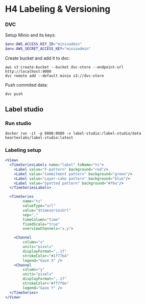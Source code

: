 # H4 Labeling & Versioning

### DVC

Setup Minio and its keys:

```ps1
$env:AWS_ACCESS_KEY_ID="minioadmin"
$env:AWS_SECRET_ACCESS_KEY="minioadmin"
```

Create bucket and add it to dvc:

```
aws s3 create-bucket --bucket dvc-store --endpoint-url http://localhost:9000
dvc remote add --default minio s3://dvc-store
```

Push commited data:

```
dvc push
```


## Label studio

### Run studio

```
docker run -it -p 8080:8080 -v label-studio:/label-studio/data heartexlabs/label-studio:latest
```

### Labeling setup

```jsx
<View>
  <TimeSeriesLabels name="label" toName="ts">
    <Label value="F-pattern" background="red"/>
    <Label value="Commitment pattern" background="green"/>
    <Label value="Layer-cake pattern" background="blue"/>
    <Label value="Spotted pattern" background="#f6a"/>
  </TimeSeriesLabels>

  <TimeSeries
        name="ts"
        valueType="url"
        value="$timeseriesUrl"
        sep=","
        timeColumn="time"
        fixedScale="true"
        overviewChannels="x,y">

    <Channel
        column="x"
        units="pixels"
        displayFormat=",.1f"
        strokeColor="#1f77b4"
        legend="Gaze X" />
    <Channel
        column="y"
        units="pixels"
        displayFormat=",.1f"
        strokeColor="#ff7f0e"
        legend="Gaze Y" />
  </TimeSeries>
</View>
```
